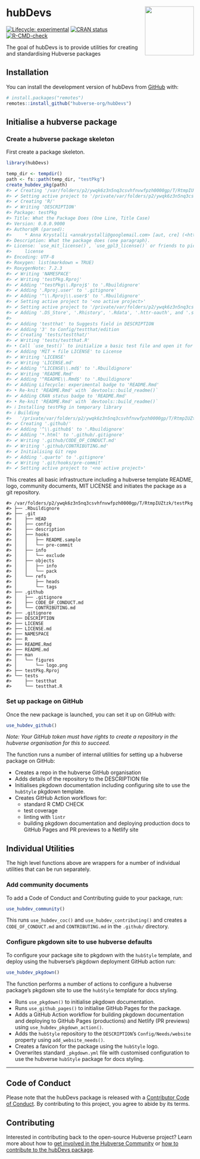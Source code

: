 
<!-- README.md is generated from README.Rmd. Please edit that file -->

# hubDevs <img src="man/figures/logo.png" align="right" height="131" alt="" />

<!-- badges: start -->

[![Lifecycle:
experimental](https://img.shields.io/badge/lifecycle-experimental-orange.svg)](https://lifecycle.r-lib.org/articles/stages.html#experimental)
[![CRAN
status](https://www.r-pkg.org/badges/version/hubDevs)](https://CRAN.R-project.org/package=hubDevs)
[![R-CMD-check](https://github.com/hubverse-org/hubDevs/actions/workflows/R-CMD-check.yaml/badge.svg)](https://github.com/hubverse-org/hubDevs/actions/workflows/R-CMD-check.yaml)
<!-- badges: end -->

The goal of hubDevs is to provide utilities for creating and
standardising Hubverse packages

## Installation

You can install the development version of hubDevs from
[GitHub](https://github.com/) with:

``` r
# install.packages("remotes")
remotes::install_github("hubverse-org/hubDevs")
```

## Initialise a hubverse package

### Create a hubverse package skeleton

First create a package skeleton.

``` r
library(hubDevs)

temp_dir <- tempdir()
path <- fs::path(temp_dir, "testPkg")
create_hubdev_pkg(path)
#> ✔ Creating '/var/folders/p2/ywqk6z3n5nq3csvhfnvwfpzh0000gp/T/RtmpIUZtzk/testPkg/'
#> ✔ Setting active project to '/private/var/folders/p2/ywqk6z3n5nq3csvhfnvwfpzh0000gp/T/RtmpIUZtzk/testPkg'
#> ✔ Creating 'R/'
#> ✔ Writing 'DESCRIPTION'
#> Package: testPkg
#> Title: What the Package Does (One Line, Title Case)
#> Version: 0.0.0.9000
#> Authors@R (parsed):
#>     * Anna Krystalli <annakrystalli@googlemail.com> [aut, cre] (<https://orcid.org/0000-0002-2378-4915>)
#> Description: What the package does (one paragraph).
#> License: `use_mit_license()`, `use_gpl3_license()` or friends to pick a
#>     license
#> Encoding: UTF-8
#> Roxygen: list(markdown = TRUE)
#> RoxygenNote: 7.2.3
#> ✔ Writing 'NAMESPACE'
#> ✔ Writing 'testPkg.Rproj'
#> ✔ Adding '^testPkg\\.Rproj$' to '.Rbuildignore'
#> ✔ Adding '.Rproj.user' to '.gitignore'
#> ✔ Adding '^\\.Rproj\\.user$' to '.Rbuildignore'
#> ✔ Setting active project to '<no active project>'
#> ✔ Setting active project to '/private/var/folders/p2/ywqk6z3n5nq3csvhfnvwfpzh0000gp/T/RtmpIUZtzk/testPkg'
#> ✔ Adding '.DS_Store', '.Rhistory', '.Rdata', '.httr-oauth', and '.secrets' to '.gitignore' and '.Rbuildignore'
#> 
#> ✔ Adding 'testthat' to Suggests field in DESCRIPTION
#> ✔ Adding '3' to Config/testthat/edition
#> ✔ Creating 'tests/testthat/'
#> ✔ Writing 'tests/testthat.R'
#> • Call `use_test()` to initialize a basic test file and open it for editing.
#> ✔ Adding 'MIT + file LICENSE' to License
#> ✔ Writing 'LICENSE'
#> ✔ Writing 'LICENSE.md'
#> ✔ Adding '^LICENSE\\.md$' to '.Rbuildignore'
#> ✔ Writing 'README.Rmd'
#> ✔ Adding '^README\\.Rmd$' to '.Rbuildignore'
#> ✔ Adding Lifecycle: experimental badge to 'README.Rmd'
#> • Re-knit 'README.Rmd' with `devtools::build_readme()`
#> ✔ Adding CRAN status badge to 'README.Rmd'
#> • Re-knit 'README.Rmd' with `devtools::build_readme()`
#> ℹ Installing testPkg in temporary library
#> ℹ Building
#>   '/private/var/folders/p2/ywqk6z3n5nq3csvhfnvwfpzh0000gp/T/RtmpIUZtzk/testPkg/README.Rmd'
#> ✔ Creating '.github/'
#> ✔ Adding '^\\.github$' to '.Rbuildignore'
#> ✔ Adding '*.html' to '.github/.gitignore'
#> ✔ Writing '.github/CODE_OF_CONDUCT.md'
#> ✔ Writing '.github/CONTRIBUTING.md'
#> ✔ Initialising Git repo
#> ✔ Adding '.quarto' to '.gitignore'
#> ✔ Writing '.git/hooks/pre-commit'
#> ✔ Setting active project to '<no active project>'
```

This creates all basic infrastructure including a hubverse template
README, logo, community documents, MIT LICENSE and initiates the package
as a git repository.

    #> /var/folders/p2/ywqk6z3n5nq3csvhfnvwfpzh0000gp/T/RtmpIUZtzk/testPkg
    #> ├── .Rbuildignore
    #> ├── .git
    #> │   ├── HEAD
    #> │   ├── config
    #> │   ├── description
    #> │   ├── hooks
    #> │   │   ├── README.sample
    #> │   │   └── pre-commit
    #> │   ├── info
    #> │   │   └── exclude
    #> │   ├── objects
    #> │   │   ├── info
    #> │   │   └── pack
    #> │   └── refs
    #> │       ├── heads
    #> │       └── tags
    #> ├── .github
    #> │   ├── .gitignore
    #> │   ├── CODE_OF_CONDUCT.md
    #> │   └── CONTRIBUTING.md
    #> ├── .gitignore
    #> ├── DESCRIPTION
    #> ├── LICENSE
    #> ├── LICENSE.md
    #> ├── NAMESPACE
    #> ├── R
    #> ├── README.Rmd
    #> ├── README.md
    #> ├── man
    #> │   └── figures
    #> │       └── logo.png
    #> ├── testPkg.Rproj
    #> └── tests
    #>     ├── testthat
    #>     └── testthat.R

### Set up package on GitHub

Once the new package is launched, you can set it up on GitHub with:

``` r
use_hubdev_github()
```

*Note: Your GitHub token must have rights to create a repository in the
hubverse organisation for this to succeed.*

The function runs a number of internal utilities for setting up a
hubverse package on GitHub:

- Creates a repo in the hubverse GitHub organisation
- Adds details of the repository to the DESCRIPTION file
- Initialises pkgdown documentation including configuring site to use
  the `hubStyle` pkgdown template.
- Creates GitHub Action workflows for:
  - standard R CMD CHECK
  - test coverage
  - linting with `lintr`
  - building pkgdown documentation and deploying production docs to
    GitHub Pages and PR previews to a Netlify site

## Individual Utilities

The high level functions above are wrappers for a number of individual
utilities that can be run separately.

### Add community documents

To add a Code of Conduct and Contributing guide to your package, run:

``` r
use_hubdev_community()
```

This runs `use_hubdev_coc()` and `use_hubdev_contributing()` and creates
a `CODE_OF_CONDUCT.md` and `CONTRIBUTING.md` in the `.github/`
directory.

### Configure pkgdown site to use hubverse defaults

To configure your package site to pkgdown with the `hubStyle` template,
and deploy using the hubverse’s pkgdown deployment GitHub action run:

``` r
use_hubdev_pkgdown()
```

The function performs a number of actions to configure a hubverse
package’s pkgdown site to use the `hubStyle` template for docs styling.

- Runs `use_pkgdown()` to initialise pkgdown documentation.
- Runs `use_github_pages()` to initialise GitHub Pages for the package.
- Adds a GitHub Action workflow for building pkgdown documentation and
  deploying to GitHub Pages (productions) and Netlify (PR previews)
  using `use_hubdev_pkgdown_action()`.
- Adds the `hubStyle` repository to the `DESCRIPTION`’s
  `Config/Needs/website` property using `add_website_needs()`.
- Creates a favicon for the package using the `hubStyle` logo.
- Overwrites standard `_pkgdown.yml` file with customised configuration
  to use the hubverse `hubStyle` package for docs styling.

------------------------------------------------------------------------

## Code of Conduct

Please note that the hubDevs package is released with a [Contributor
Code of Conduct](.github/CODE_OF_CONDUCT.md). By contributing to this
project, you agree to abide by its terms.

## Contributing

Interested in contributing back to the open-source Hubverse project?
Learn more about how to [get involved in the Hubverse
Community](https://hubverse.io/en/latest/overview/contribute.html)
or [how to contribute to the hubDevs package](.github/CONTRIBUTING.md).
